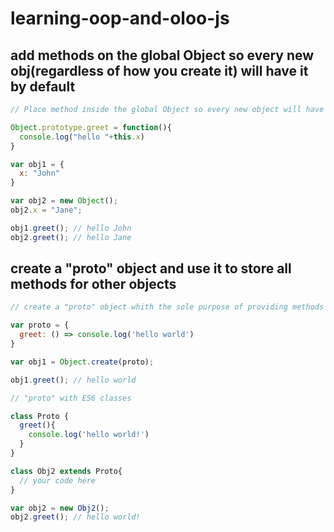 # learning-oop-and-oloo-js

## add methods on the global Object so every new obj(regardless of how you create it) will have it by default
```javascript
// Place method inside the global Object so every new object will have that method by default

Object.prototype.greet = function(){
  console.log("hello "+this.x)
}

var obj1 = {
  x: "John"
}

var obj2 = new Object();
obj2.x = "Jane";

obj1.greet(); // hello John
obj2.greet(); // hello Jane
```

## create a "proto" object and use it to store all methods for other objects
```javascript
// create a "proto" object whith the sole purpose of providing methods to other different objectss

var proto = {
  greet: () => console.log('hello world')
}

var obj1 = Object.create(proto);

obj1.greet(); // hello world

// "proto" with ES6 classes

class Proto {
  greet(){ 
    console.log('hello world!')
  }
}

class Obj2 extends Proto{
  // your code here
}

var obj2 = new Obj2();
obj2.greet(); // hello world!
```
